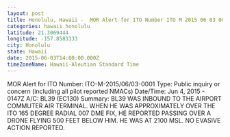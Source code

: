 ```yaml
---
layout: post
title: Honolulu, Hawaii -  MOR Alert for ITO Number ITO M 2015 06 03 0001 Type Public inquiry
categories: hawaii honolulu
latitude: 21.3069444
longitude: -157.8583333
city: Honolulu
state: Hawaii
date: 2015-06-03T14:00:00.000Z
timeZoneName: Hawaii-Aleutian Standard Time
---
```







MOR Alert for ITO
Number: ITO-M-2015/06/03-0001
Type: Public inquiry or concern (including all pilot reported NMACs)
Date/Time: Jun 4, 2015 - 0147Z
A/C: BL39 (EC130)
Summary: BL39 WAS INBOUND TO THE AIRPORT COMMUTER AIR TERMINAL. WHEN HE WAS APPROXIMATELY OVER THE ITO 165 DEGREE RADIAL 007 DME FIX, HE REPORTED PASSING OVER A DRONE FLYING 500 FEET BELOW HIM. HE WAS AT 2100 MSL. NO EVASIVE ACTION REPORTED.
